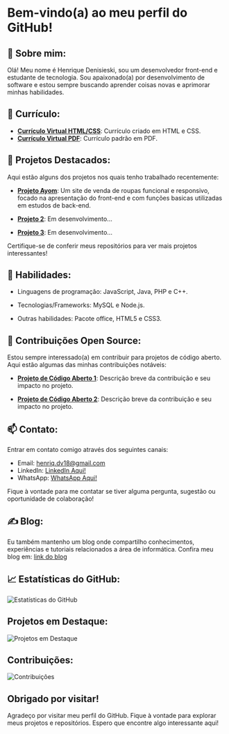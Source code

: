 # Bem-vindo(a) ao meu perfil do GitHub!

## 👋 Sobre mim:

Olá! Meu nome é Henrique Denisieski, sou um desenvolvedor front-end e estudante de tecnologia. Sou apaixonado(a) por desenvolvimento de software e estou sempre buscando aprender coisas novas e aprimorar minhas habilidades.

## 📜 Currículo:

- **[Currículo Virtual HTML/CSS](www.ayomstudios.com.br)**: Currículo criado em HTML e CSS.
- **[Currículo Virtual PDF](link_)**: Currículo padrão em PDF.
   
## 👀 Projetos Destacados:

Aqui estão alguns dos projetos nos quais tenho trabalhado recentemente:

- **[Projeto Ayom](link_projeto_ayom)**: Um site de venda de roupas funcional e responsivo, focado na apresentação do front-end e com funções basicas utilizadas em estudos de back-end.

- **[Projeto 2](link_projeto_2)**: Em desenvolvimento...

- **[Projeto 3](link_projeto_3)**: Em desenvolvimento...

Certifique-se de conferir meus repositórios para ver mais projetos interessantes!

## 🤹 Habilidades:

- Linguagens de programação: JavaScript, Java, PHP e C++.

- Tecnologias/Frameworks: MySQL e Node.js.

- Outras habilidades: Pacote office, HTML5 e CSS3.

## 📂 Contribuições Open Source:

Estou sempre interessado(a) em contribuir para projetos de código aberto. Aqui estão algumas das minhas contribuições notáveis:

- **[Projeto de Código Aberto 1](link_projeto_1)**: Descrição breve da contribuição e seu impacto no projeto.

- **[Projeto de Código Aberto 2](link_projeto_2)**: Descrição breve da contribuição e seu impacto no projeto.

## 📫 Contato:

Entrar em contato comigo através dos seguintes canais:

- Email: henriq.dv18@gmail.com
- LinkedIn: [LinkedIn Aqui!](https://www.linkedin.com/in/henrique-denisieski-0140b0272/)
- WhatsApp: [WhatsApp Aqui!](https://wa.me/5551991537023)

Fique à vontade para me contatar se tiver alguma pergunta, sugestão ou oportunidade de colaboração!

## ✍ Blog:

Eu também mantenho um blog onde compartilho conhecimentos, experiências e tutoriais relacionados a área de informática. Confira meu blog em: [link do blog](https://webideasbr.blogspot.com/)

## 📈 Estatísticas do GitHub:

![Estatísticas do GitHub](https://github-readme-stats.vercel.app/api?username=seu_usuario&show_icons=true&theme=dark)

## Projetos em Destaque:

![Projetos em Destaque](https://github-readme-stats.vercel.app/api/pin/?username=seu_usuario&repo=seu_repositorio&theme=dark)

## Contribuições:

![Contribuições](https://github-readme-stats.vercel.app/api/top-langs/?username=seu_usuario&layout=compact&theme=dark)

## Obrigado por visitar!

Agradeço por visitar meu perfil do GitHub. Fique à vontade para explorar meus projetos e repositórios. Espero que encontre algo interessante aqui!
